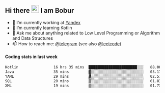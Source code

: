 ## Hi there <img src="https://media.giphy.com/media/hvRJCLFzcasrR4ia7z/giphy.gif" width="25px" height="25px"> I am Bobur

- 💼 I’m currently working at [Yandex](https://yandex.ru/)
- 🌱 I’m currently learning Kotlin
- 💬 Ask me about anything related to Low Level Programming or Algorithm and Data Structures
- 📫 How to reach me: [@telegram](https://t.me/octoant) (see also [@leetcode](https://leetcode.com/octoant/))    

#### Coding stats in last week

<!--START_SECTION:waka-->

```txt
Kotlin                16 hrs 35 mins  ██████████████████████░░░   88.00 %
Java                  35 mins         ▓░░░░░░░░░░░░░░░░░░░░░░░░   03.17 %
YAML                  29 mins         ▓░░░░░░░░░░░░░░░░░░░░░░░░   02.57 %
SQL                   20 mins         ▒░░░░░░░░░░░░░░░░░░░░░░░░   01.83 %
XML                   19 mins         ▒░░░░░░░░░░░░░░░░░░░░░░░░   01.73 %
```

<!--END_SECTION:waka-->
